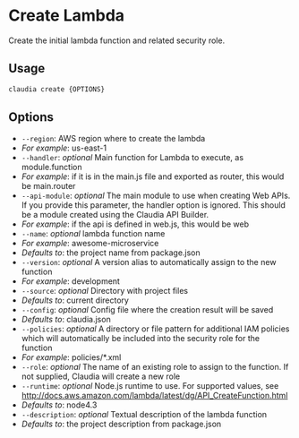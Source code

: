 # Create Lambda

Create the initial lambda function and related security role.

## Usage

```bash
claudia create {OPTIONS}
```

## Options

*  `--region`:  AWS region where to create the lambda
  * _For example_: us-east-1
*  `--handler`:  _optional_ Main function for Lambda to execute, as module.function
  * _For example_: if it is in the main.js file and exported as router, this would be main.router
*  `--api-module`:  _optional_ The main module to use when creating Web APIs. 
  If you provide this parameter, the handler option is ignored.
  This should be a module created using the Claudia API Builder.
  * _For example_: if the api is defined in web.js, this would be web
*  `--name`:  _optional_ lambda function name
  * _For example_: awesome-microservice
  * _Defaults to_: the project name from package.json
*  `--version`:  _optional_ A version alias to automatically assign to the new function
  * _For example_: development
*  `--source`:  _optional_ Directory with project files
  * _Defaults to_: current directory
*  `--config`:  _optional_ Config file where the creation result will be saved
  * _Defaults to_: claudia.json
*  `--policies`:  _optional_ A directory or file pattern for additional IAM policies
  which will automatically be included into the security role for the function
  * _For example_: policies/*.xml
*  `--role`:  _optional_ The name of an existing role to assign to the function. 
  If not supplied, Claudia will create a new role
*  `--runtime`:  _optional_ Node.js runtime to use. For supported values, see
  http://docs.aws.amazon.com/lambda/latest/dg/API_CreateFunction.html
  * _Defaults to_: node4.3
*  `--description`:  _optional_ Textual description of the lambda function
  * _Defaults to_: the project description from package.json
